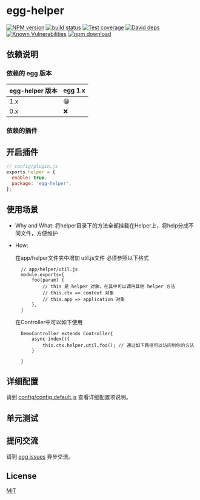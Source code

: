 # egg-helper

[![NPM version][npm-image]][npm-url]
[![build status][travis-image]][travis-url]
[![Test coverage][codecov-image]][codecov-url]
[![David deps][david-image]][david-url]
[![Known Vulnerabilities][snyk-image]][snyk-url]
[![npm download][download-image]][download-url]

[npm-image]: https://img.shields.io/npm/v/egg-helper.svg?style=flat-square
[npm-url]: https://npmjs.org/package/egg-helper
[travis-image]: https://img.shields.io/travis/eggjs/egg-helper.svg?style=flat-square
[travis-url]: https://travis-ci.org/eggjs/egg-helper
[codecov-image]: https://img.shields.io/codecov/c/github/eggjs/egg-helper.svg?style=flat-square
[codecov-url]: https://codecov.io/github/eggjs/egg-helper?branch=master
[david-image]: https://img.shields.io/david/eggjs/egg-helper.svg?style=flat-square
[david-url]: https://david-dm.org/eggjs/egg-helper
[snyk-image]: https://snyk.io/test/npm/egg-helper/badge.svg?style=flat-square
[snyk-url]: https://snyk.io/test/npm/egg-helper
[download-image]: https://img.shields.io/npm/dm/egg-helper.svg?style=flat-square
[download-url]: https://npmjs.org/package/egg-helper

<!--
Description here.
-->

## 依赖说明

### 依赖的 egg 版本

egg-helper 版本 | egg 1.x
--- | ---
1.x | 😁
0.x | ❌

### 依赖的插件
<!--

如果有依赖其它插件，请在这里特别说明。如

- security
- multipart

-->

## 开启插件

```js
// config/plugin.js
exports.helper = {
  enable: true,
  package: 'egg-helper',
};
```

## 使用场景

- Why and What: 将helper目录下的方法全部挂载在Helper上，将help分成不同文件，方便维护
- How:
    <!-- example here -->
    在app/helper文件夹中增加 util.js文件 必须参照以下格式

        // app/helper/util.js
        module.exports={
            foo(param) {
                // this 是 helper 对象，在其中可以调用其他 helper 方法
                // this.ctx => context 对象
                // this.app => application 对象
            },
        }
    在Controller中可以如下使用

        DemoController extends Controller{
            async index(){
                this.ctx.helper.util.foo(); // 通过如下路径可以访问到你的方法
            }

        }

## 详细配置

请到 [config/config.default.js](config/config.default.js) 查看详细配置项说明。

## 单元测试

<!-- 描述如何在单元测试中使用此插件，例如 schedule 如何触发。无则省略。-->

## 提问交流

请到 [egg issues](https://github.com/eggjs/egg/issues) 异步交流。

## License

[MIT](LICENSE)
